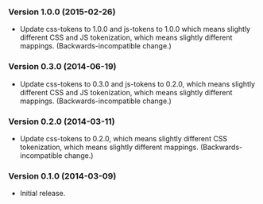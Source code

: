 ### Version 1.0.0 (2015-02-26) ###

- Update css-tokens to 1.0.0 and js-tokens to 1.0.0 which means slightly
  different CSS and JS tokenization, which means slightly different mappings.
  (Backwards-incompatible change.)


### Version 0.3.0 (2014-06-19) ###

- Update css-tokens to 0.3.0 and js-tokens to 0.2.0, which means slightly
  different CSS and JS tokenization, which means slightly different mappings.
  (Backwards-incompatible change.)


### Version 0.2.0 (2014-03-11) ###

- Update css-tokens to 0.2.0, which means slightly different CSS tokenization,
  which means slightly different mappings. (Backwards-incompatible change.)


### Version 0.1.0 (2014-03-09) ###

- Initial release.
